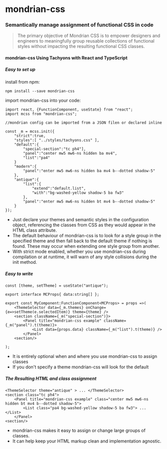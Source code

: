# mondrian-css
### Semantically manage assignment of functional CSS in code
> The primary objective of Mondrian CSS is to empower designers and engineers to
meaningfully group reusable collections of functional styles without impacting the
resulting functional CSS classes.

#### mondrian-css Using Tachyons with React and TypeScript
##### Easy to set up
install from npm:
```
npm install --save mondrian-css
```
import mondrian-css into your code:

```
import react, {FunctionComponent, useState} from "react";
import mcss from "mondrian-css";

//mondrian config can be imported from a JSON filen or declared inline

const _m = mcss.init({
    "strict":true,
    "styles":[ "../styles/tachyons.css" ],
    "default":{
        "special-section":"tc ph4"],
        "panel":"center mw5 mw6-ns hidden ba mv4",
        "list":"pa4"
    }
    "modern":{
        "panel":"enter mw5 mw6-ns hidden ba mv4 b--dotted shadow-5"
    },
    "antique":{
        "list":{  
            "extend":"default.list",
            "with":"bg-washed-yellow shadow-5 ba fw3"
        },
        "panel":"enter mw5 mw6-ns hidden bt mv4 b--dotted shadow-5"
    }
});
```
* Just declare your themes and semantic styles in the configuration object, referencing the classes from CSS as they would appear in the HTML class attribute.
* The default behaviour of mondrian-css is to look for a style group in the specified theme and then fall back to the default theme if nothing is found. These may occur when extending one style group from another.
* With strict mode enabled, whether you use mondrian-css during compilation or at runtime, it will warn of any style collisions during the init method.
##### Easy to write 
```
const [theme, setTheme] = useState("antique");

export interface MCProps{ data:string[] };

export const MyComponent:FunctionComponent<MCProps> = props =>(
    <ThemeSelector data={_m.themes} onChange={e=>setTheme(e.selectedItem)} theme={theme} />
    <section className={_m("special-section")}>
        <Panel title="mondrian-css example" className={_m("panel").t(theme)}>
            <List data={props.data} className={_m("list").t(theme)} />
        </Panel>
    <section/>
    
);
```
* It is entirely optional when and where you use mondrian-css to assign classes
* If you don't specify a theme mondrian-css will look for the default

##### The Resulting HTML and class assignment
```
<ThemeSelector theme="antique" > ... </ThemeSelector>
<section class="tc ph4">
    <Panel title="mondrian-css example" class="center mw5 mw6-ns hidden bt mv4 b--dotted shadow-5">
        <List class="pa4 bg-washed-yellow shadow-5 ba fw3"> ... </List>
    </Panel>
<section/>
```

* mondrian-css makes it easy to assign or change large groups of classes.
* It can help keep your HTML markup clean and implementation agnostic.